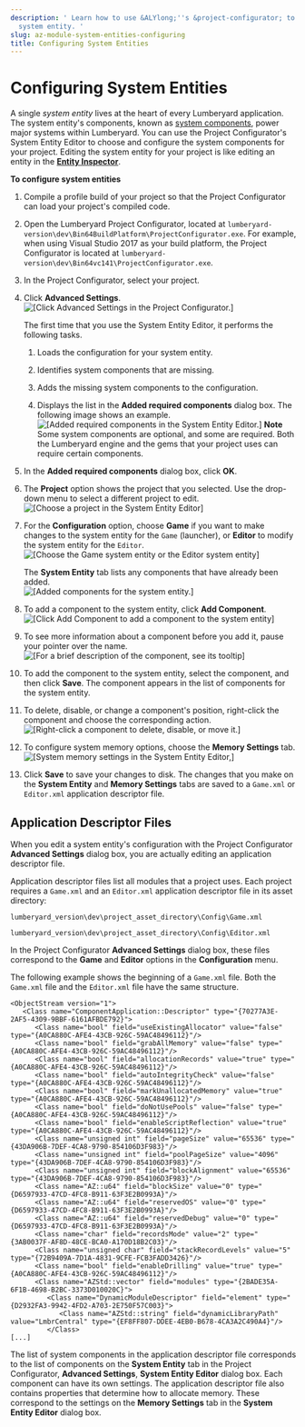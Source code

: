 ```yaml
---
description: ' Learn how to use &ALYlong;''s &project-configurator; to configure the
  system entity. '
slug: az-module-system-entities-configuring
title: Configuring System Entities
---
```

# Configuring System Entities<a name="az-module-system-entities-configuring"></a>

A single *system entity* lives at the heart of every Lumberyard application\. The system entity's components, known as [system components](az-module-system-components.md), power major systems within Lumberyard\. You can use the Project Configurator's System Entity Editor to choose and configure the system components for your project\. Editing the system entity for your project is like editing an entity in the **[Entity Inspector](component-entity-inspector.md)**\.

**To configure system entities**

1. Compile a profile build of your project so that the Project Configurator can load your project's compiled code\.

1. Open the Lumberyard Project Configurator, located at `lumberyard-version\dev\Bin64BuildPlatform\ProjectConfigurator.exe`\. For example, when using Visual Studio 2017 as your build platform, the Project Configurator is located at `lumberyard-version\dev\Bin64vc141\ProjectConfigurator.exe`\.

1. In the Project Configurator, select your project\.

1. Click **Advanced Settings**\.  
![\[Click Advanced Settings in the Project Configurator.\]](/images/userguide/modules/az-module-system-entities-advanced-settings.png)

   The first time that you use the System Entity Editor, it performs the following tasks\.

   1. Loads the configuration for your system entity\.

   1. Identifies system components that are missing\.

   1. Adds the missing system components to the configuration\.

   1. Displays the list in the **Added required components** dialog box\. The following image shows an example\.  
![\[Added required components in the System Entity Editor.\]](/images/userguide/modules/az-module-system-entities-added-required-components.png)
**Note**  
Some system components are optional, and some are required\. Both the Lumberyard engine and the gems that your project uses can require certain components\.

1. In the **Added required components** dialog box, click **OK**\.

1. The **Project** option shows the project that you selected\. Use the drop\-down menu to select a different project to edit\.   
![\[Choose a project in the System Entity Editor\]](/images/userguide/modules/az-module-system-entities-choose-project.png)

1. For the **Configuration** option, choose **Game** if you want to make changes to the system entity for the `Game` \(launcher\), or **Editor** to modify the system entity for the `Editor`\.  
![\[Choose the Game system entity or the Editor system entity\]](/images/userguide/modules/az-module-system-entities-choose-game-or-editor.png)

   The **System Entity** tab lists any components that have already been added\.  
![\[Added components for the system entity.\]](/images/userguide/modules/az-module-system-entities-tab-added-components.png)

1. To add a component to the system entity, click **Add Component**\.  
![\[Click Add Component to add a component to the system entity\]](/images/userguide/modules/az-module-system-entities-add-component.png)

1. To see more information about a component before you add it, pause your pointer over the name\.  
![\[For a brief description of the component, see its tooltip\]](/images/userguide/modules/az-module-system-entities-add-component-tool-tip.png)

1. To add the component to the system entity, select the component, and then click **Save**\. The component appears in the list of components for the system entity\.

1. To delete, disable, or change a component's position, right\-click the component and choose the corresponding action\.  
![\[Right-click a component to delete, disable, or move it.\]](/images/userguide/modules/az-module-system-entities-context-menu.png)

1. To configure system memory options, choose the **Memory Settings** tab\.  
![\[System memory settings in the System Entity Editor,\]](/images/userguide/modules/az-module-system-entities-system-memory-settings.png)

1. Click **Save** to save your changes to disk\. The changes that you make on the **System Entity** and **Memory Settings** tabs are saved to a `Game.xml` or `Editor.xml` application descriptor file\.

## Application Descriptor Files<a name="az-module-system-entities-configuring-app-descriptor-files"></a>

When you edit a system entity's configuration with the Project Configurator **Advanced Settings** dialog box, you are actually editing an application descriptor file\.

Application descriptor files list all modules that a project uses\. Each project requires a `Game.xml` and an `Editor.xml` application descriptor file in its asset directory:

`lumberyard_version\dev\project_asset_directory\Config\Game.xml`

`lumberyard_version\dev\project_asset_directory\Config\Editor.xml`

In the Project Configurator **Advanced Settings** dialog box, these files correspond to the **Game** and **Editor** options in the **Configuration** menu\.

The following example shows the beginning of a `Game.xml` file\. Both the `Game.xml` file and the `Editor.xml` file have the same structure\.

```
<ObjectStream version="1">
   <Class name="ComponentApplication::Descriptor" type="{70277A3E-2AF5-4309-9BBF-6161AFBDE792}">
      <Class name="bool" field="useExistingAllocator" value="false" type="{A0CA880C-AFE4-43CB-926C-59AC48496112}"/>
      <Class name="bool" field="grabAllMemory" value="false" type="{A0CA880C-AFE4-43CB-926C-59AC48496112}"/>
      <Class name="bool" field="allocationRecords" value="true" type="{A0CA880C-AFE4-43CB-926C-59AC48496112}"/>
      <Class name="bool" field="autoIntegrityCheck" value="false" type="{A0CA880C-AFE4-43CB-926C-59AC48496112}"/>
      <Class name="bool" field="markUnallocatedMemory" value="true" type="{A0CA880C-AFE4-43CB-926C-59AC48496112}"/>
      <Class name="bool" field="doNotUsePools" value="false" type="{A0CA880C-AFE4-43CB-926C-59AC48496112}"/>
      <Class name="bool" field="enableScriptReflection" value="true" type="{A0CA880C-AFE4-43CB-926C-59AC48496112}"/>
      <Class name="unsigned int" field="pageSize" value="65536" type="{43DA906B-7DEF-4CA8-9790-854106D3F983}"/>
      <Class name="unsigned int" field="poolPageSize" value="4096" type="{43DA906B-7DEF-4CA8-9790-854106D3F983}"/>
      <Class name="unsigned int" field="blockAlignment" value="65536" type="{43DA906B-7DEF-4CA8-9790-854106D3F983}"/>
      <Class name="AZ::u64" field="blockSize" value="0" type="{D6597933-47CD-4FC8-B911-63F3E2B0993A}"/>
      <Class name="AZ::u64" field="reservedOS" value="0" type="{D6597933-47CD-4FC8-B911-63F3E2B0993A}"/>
      <Class name="AZ::u64" field="reservedDebug" value="0" type="{D6597933-47CD-4FC8-B911-63F3E2B0993A}"/>
      <Class name="char" field="recordsMode" value="2" type="{3AB0037F-AF8D-48CE-BCA0-A170D18B2C03}"/>
      <Class name="unsigned char" field="stackRecordLevels" value="5" type="{72B9409A-7D1A-4831-9CFE-FCB3FADD3426}"/>
      <Class name="bool" field="enableDrilling" value="true" type="{A0CA880C-AFE4-43CB-926C-59AC48496112}"/>
      <Class name="AZStd::vector" field="modules" type="{2BADE35A-6F1B-4698-B2BC-3373D010020C}">
         <Class name="DynamicModuleDescriptor" field="element" type="{D2932FA3-9942-4FD2-A703-2E750F57C003}">
            <Class name="AZStd::string" field="dynamicLibraryPath" value="LmbrCentral" type="{EF8FF807-DDEE-4EB0-B678-4CA3A2C490A4}"/>
         </Class>
[...]
```

The list of system components in the application descriptor file corresponds to the list of components on the **System Entity** tab in the Project Configurator, **Advanced Settings**, **System Entity Editor** dialog box\. Each component can have its own settings\. The application descriptor file also contains properties that determine how to allocate memory\. These correspond to the settings on the **Memory Settings** tab in the **System Entity Editor** dialog box\.